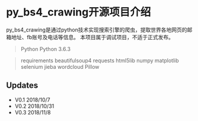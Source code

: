 # py_bs4_crawing开源项目介绍
py_bs4_crawing是通过python技术实现搜索引擎的爬虫，提取世界各地网页的邮箱地址、fb账号及电话等信息。
本项目属于调试项目，不适于正式发布。

> Python
Python 3.6.3

> requirements
beautifulsoup4
requests
html5lib
numpy
matplotlib
selenium
jieba
wordcloud
Pillow

## Updates
* V0.1 2018/10/7
* V0.2 2018/10/31
* V0.3 2018/11/8